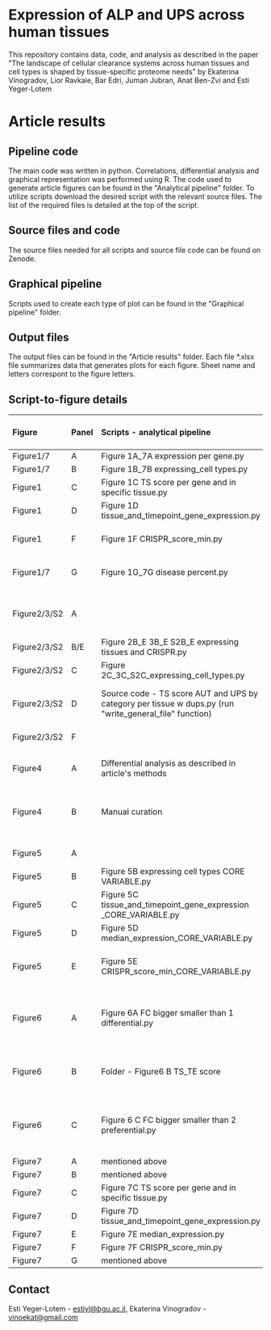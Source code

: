 # Expression of ALP and UPS across human tissues
This repository contains data, code, and analysis as described in the paper "The landscape of cellular clearance systems across human tissues and cell types is shaped by tissue-specific proteome needs" by Ekaterina Vinogradov, Lior Ravkaie, Bar Edri, Juman Jubran, Anat Ben-Zvi and Esti Yeger-Lotem
# Article results
## Pipeline code 
The main code was written in python. Correlations, differential analysis and graphical representation was performed using R. The code used to generate article figures can be found in the "Analytical pipeline" folder. To utilize scripts download the desired script with the relevant source files. The list of the required files is detailed at the top of the script.
## Source files and code
The source files needed for all scripts and source file code can be found on Zenode. 
## Graphical pipeline
Scripts used to create each type of plot can be found in the "Graphical pipeline" folder.
## Output files
The output files can be found in the "Article results" folder. Each file *.xlsx file summarizes data that generates plots for each figure. Sheet name and letters correspont to the figure letters.
## Script-to-figure details
|Figure|Panel|Scripts - analytical pipeline|Scripts - graphical pipeline|
|:-----|:-----|:------|:------|
|Figure1/7|A|Figure 1A_7A expression per gene.py|Boxplot.R|
|Figure1/7|B|Figure 1B_7B expressing_cell types.py|Boxplot.R|
|Figure1|C|Figure 1C TS score per gene and in specific tissue.py|Boxplot.R|
|Figure1|D|Figure 1D tissue_and_timepoint_gene_expression.py|Boxplot.R|
|Figure1|F|Figure 1F CRISPR_score_min.py|Figure 1F Crisper plot.py|
|Figure1/7|G|Figure 1G_7G disease percent.py|Percent stacked bar plot.R|
| | | | |
|Figure2/3/S2|A||Figure 2A_S2A_3A Donut piechart.py|
|Figure2/3/S2|B/E|Figure 2B_E 3B_E S2B_E expressing tissues and CRISPR.py|Boxplot.R|
|Figure2/3/S2|C|Figure 2C_3C_S2C_expressing_cell_types.py|Boxplot.R|
|Figure2/3/S2|D|Source code - TS score AUT and UPS by category per tissue w dups.py (run "write_general_file" function)|Figure 2D_3D_S2D Bubble plot discrete.R|
|Figure2/3/S2|F||Chord diagram.R|
|||||
|Figure4|A|Differential analysis as described in article's methods|Heatmap script differential.py|
|Figure4|B|Manual curation|Figure 4B Donut piechart diseased tissues.py|
|||||
|Figure5|A||Chord diagram.R|
|Figure5|B|Figure 5B expressing cell types CORE VARIABLE.py|Boxplot.R|
|Figure5|C|Figure 5C tissue_and_timepoint_gene_expression _CORE_VARIABLE.py|Boxplot.R|
|Figure5|D|Figure 5D median_expression_CORE_VARIABLE.py|Boxplot.R|
|Figure5|E|Figure 5E CRISPR_score_min_CORE_VARIABLE.py|Figure 5E Crisper plot CORE VARIABLE.py|
|||||
|Figure6|A|Figure 6A FC bigger smaller than 1 differential.py|Figure 6 bubble plot discrete.R, Correlation plot ggplot.R|
|Figure6|B|Folder - Figure6 B TS_TE score|Figure 6 bubble plot discrete.R, Correlation plot ggplot.R|
|Figure6|C|Figure 6 C FC bigger smaller than 2 preferential.py|Figure 6 bubble plot discrete.R, Correlation plot ggplot.R|
|||||
|Figure7|A|mentioned above||
|Figure7|B|mentioned above||
|Figure7|C|Figure 7C TS score per gene and in specific tissue.py|Boxplot.R|
|Figure7|D|Figure 7D tissue_and_timepoint_gene_expression.py|Boxplot.R|
|Figure7|E|Figure 7E median_expression.py|Boxplot.R|
|Figure7|F|Figure 7F CRISPR_score_min.py|Boxplot.R|
|Figure7|G|mentioned above||
## Contact
Esti Yeger-Lotem - estiyl@bgu.ac.il, Ekaterina Vinogradov - vinoekat@gmail.com 


